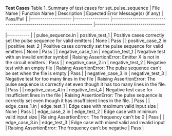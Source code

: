 **Test Cases**
Table 1. Summary of test cases for set_pulse_sequence
| File Name          	| Function Name   	| Description                                                        	| Expected Error Message(s) (if any)                                                                             	| Pass/Fail 	|
|--------------------	|-----------------	|--------------------------------------------------------------------	|----------------------------------------------------------------------------------------------------------------	|-----------	|
| pulse_sequence.in  	| positive_test_1 	| Positive cases correctly set the pulse sequence for valid emitters 	| None                                                                                                           	| Pass      	|
| positive_case_2.in 	| positive_test_2 	| Positive cases correctly set the pulse sequence for valid emitters 	| None                                                                                                           	| Pass      	|
| negative_case_1.in 	| negative_test_1 	| Negative test with an invalid emitter symbol                       	| Raising AssertionError: Emitter X is not in the circuit emitters                                               	| Pass      	|
| negative_case_2.in 	| negative_test_2 	| Negative test with an empty file                                   	| Raising AssertionError: The pulse sequence can't be set when the file is empty                                 	| Pass      	|
| negative_case_3.in 	| negative_test_3 	| Negative test for too many lines in the file                       	| Raising AssertionError: The pulse sequence is correctly set even though it has too many lines in the file.     	| Pass      	|
| negative_case_4.in 	| negative_test_4 	| Negative test case for insufficient lines in the file              	| Raising AssertionError: The pulse sequence is correctly set even though it has insufficient lines in the file. 	| Pass      	|
| edge_case_1.in     	| edge_test_1     	| Edge case with maximum valid input size                            	| None                                                                                                           	| Pass      	|
| edge_case_2.in     	| edge_test_2     	| Edge case with minimum valid input size                            	| Raising AssertionError: The frequency can't be 0                                                               	| Pass      	|
| edge_case_3.in     	| edge_test_3     	| Edge case with mixed valid and invalid input                       	| Raising AssertionError: The frequency can't be negative                                                        	| Pass      	|
